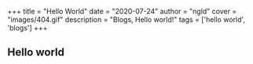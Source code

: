+++
title = "Hello World"
date = "2020-07-24"
author = "ngld"
cover = "images/404.gif"
description = "Blogs, Hello world!"
tags = ['hello world', 'blogs']
+++

## Hello world